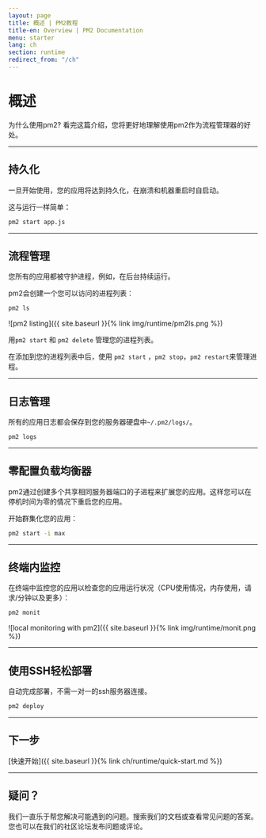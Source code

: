 ```yaml
---
layout: page
title: 概述 | PM2教程
title-en: Overview | PM2 Documentation
menu: starter
lang: ch
section: runtime
redirect_from: "/ch"
---
```


# 概述

为什么使用pm2? 看完这篇介绍，您将更好地理解使用pm2作为流程管理器的好处。

---

## 持久化

一旦开始使用，您的应用将达到持久化，在崩溃和机器重启时自启动。

这与运行一样简单：
```bash
pm2 start app.js
```

---

## 流程管理

您所有的应用都被守护进程，例如，在后台持续运行。

pm2会创建一个您可以访问的进程列表：

```bash
pm2 ls
```

![pm2 listing]({{ site.baseurl }}{% link img/runtime/pm2ls.png %})

用`pm2 start` 和 `pm2 delete` 管理您的进程列表。

在添加到您的进程列表中后，使用 `pm2 start` ，`pm2 stop`，`pm2 restart`来管理进程。

---

## 日志管理

所有的应用日志都会保存到您的服务器硬盘中`~/.pm2/logs/`。

```bash
pm2 logs
```

---

## 零配置负载均衡器

pm2通过创建多个共享相同服务器端口的子进程来扩展您的应用。这样您可以在停机时间为零的情况下重启您的应用。

开始群集化您的应用：
```bash
pm2 start -i max
```

---

## 终端内监控

在终端中监控您的应用以检查您的应用运行状况（CPU使用情况，内存使用，请求/分钟以及更多）：

```bash
pm2 monit
```

![local monitoring with pm2]({{ site.baseurl }}{% link img/runtime/monit.png %})

---

## 使用SSH轻松部署

自动完成部署，不需一对一的ssh服务器连接。

```bash
pm2 deploy
```

---

## 下一步

[快速开始]({{ site.baseurl }}{% link ch/runtime/quick-start.md %})

---

## 疑问？

我们一直乐于帮您解决可能遇到的问题。搜索我们的文档或查看常见问题的答案。您也可以在我们的社区论坛发布问题或评论。
